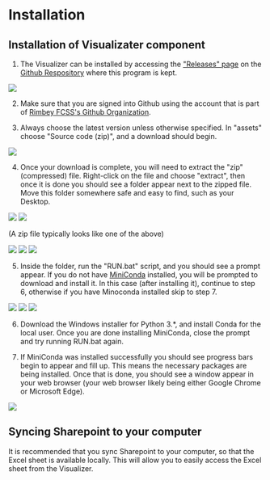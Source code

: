 # Installation

## Installation of Visualizater component
1. The Visualizer can be installed by accessing the ["Releases" page](https://github.com/RimbeyFCSS/inventory_management/releases) on the [Github Respository](https://github.com/RimbeyFCSS/inventory_management) where this program is kept.

![](screenshots/repository.jpg)

2. Make sure that you are signed into Github using the account that is part of [Rimbey FCSS's Github Organization](https://github.com/RimbeyFCSS).

3. Always choose the latest version unless otherwise specified. In "assets" choose "Source code (zip)", and a download should begin.

![](screenshots/releases.jpg)

4. Once your download is complete, you will need to extract the "zip" (compressed) file. Right-click on the file and choose "extract", then once it is done you should see a folder appear next to the zipped file. Move this folder somewhere safe and easy to find, such as your Desktop.

![](screenshots/zip_file.jpg)
![](screenshots/windows_zipped_icon.jpeg)

(A zip file typically looks like one of the above)

![](screenshots/folder_in_zip.jpg)
![](screenshots/extract_menu.jpg)
![](screenshots/zip_and_unzipped.jpg)

5. Inside the folder, run the "RUN.bat" script, and you should see a prompt appear. If you do not have [MiniConda](https://docs.conda.io/en/latest/miniconda.html) installed, you will be prompted to download and install it. In this case (after installing it), continue to step 6, otherwise if you have Minoconda installed skip to step 7.

![](screenshots/run.jpg)
![](screenshots/smartscreen1.jpg)
![](screenshots/smartscreen2.jpg)

6. Download the Windows installer for Python 3.*, and install Conda for the local user. Once you are done installing MiniConda, close the prompt and try running RUN.bat again. 

7. If MiniConda was installed successfully you should see progress bars begin to appear and fill up. This means the necessary packages are being installed. Once that is done, you should see a window appear in your web browser (your web browser likely being either Google Chrome or Microsoft Edge).

![](screenshots/app.jpg)

## Syncing Sharepoint to your computer
It is recommended that you sync Sharepoint to your computer, so that the Excel sheet is available locally. This will allow you to easily access the Excel sheet from the Visualizer.